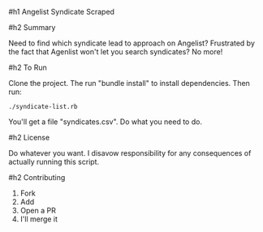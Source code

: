 #h1 Angelist Syndicate Scraped

#h2 Summary

Need to find which syndicate lead to approach on Angelist?
Frustrated by the fact that Agenlist won't let you search syndicates?
No more!

#h2 To Run

Clone the project. The run "bundle install" to install dependencies. Then run:

```
./syndicate-list.rb
```

You'll get a file "syndicates.csv". Do what you need to do.

#h2 License

Do whatever you want. I disavow responsibility for any consequences of actually running this script.

#h2 Contributing

1. Fork
2. Add
3. Open a PR
4. I'll merge it
